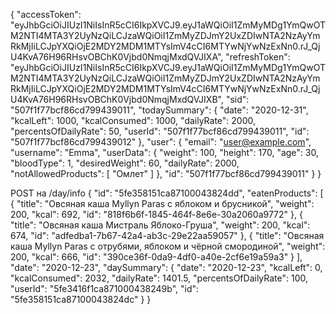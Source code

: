 {
  "accessToken": "eyJhbGciOiJIUzI1NiIsInR5cCI6IkpXVCJ9.eyJ1aWQiOiI1ZmMyMDg1YmQwOTM2NTI4MTA3Y2UyNzQiLCJzaWQiOiI1ZmMyZDJmY2UxZDIwNTA2NzAyYmRkMjIiLCJpYXQiOjE2MDY2MDM1MTYsImV4cCI6MTYwNjYwNzExNn0.rJ_QjU4KvA76H96RHsvOBChK0Vjbd0NmqjMxdQVJIXA",
  "refreshToken": "eyJhbGciOiJIUzI1NiIsInR5cCI6IkpXVCJ9.eyJ1aWQiOiI1ZmMyMDg1YmQwOTM2NTI4MTA3Y2UyNzQiLCJzaWQiOiI1ZmMyZDJmY2UxZDIwNTA2NzAyYmRkMjIiLCJpYXQiOjE2MDY2MDM1MTYsImV4cCI6MTYwNjYwNzExNn0.rJ_QjU4KvA76H96RHsvOBChK0Vjbd0NmqjMxdQVJIXB",
  "sid": "507f1f77bcf86cd799439011",
  "todaySummary": {
    "date": "2020-12-31",
    "kcalLeft": 1000,
    "kcalConsumed": 1000,
    "dailyRate": 2000,
    "percentsOfDailyRate": 50,
    "userId": "507f1f77bcf86cd799439011",
    "id": "507f1f77bcf86cd799439012"
  },
  "user": {
    "email": "user@example.com",
    "username": "Emma",
    "userData": {
      "weight": 100,
      "height": 170,
      "age": 30,
      "bloodType": 1,
      "desiredWeight": 60,
      "dailyRate": 2000,
      "notAllowedProducts": [
        "Омлет"
      ]
    },
    "id": "507f1f77bcf86cd799439011"
  }
}

POST на /day/info
{
    "id": "5fe358151ca87100043824dd",
    "eatenProducts": [
        {
            "title": "Овсяная каша Myllyn Paras с яблоком и брусникой",
            "weight": 200,
            "kcal": 692,
            "id": "818f6b6f-1845-464f-8e6e-30a2060a9772"
        },
        {
            "title": "Овсяная каша Мистраль Яблоко-Груша",
            "weight": 200,
            "kcal": 674,
            "id": "adfedba1-7b67-42a4-ab3c-29e22aa59057"
        },
        {
            "title": "Овсяная каша Myllyn Paras с отрубями, яблоком и чёрной смородиной",
            "weight": 200,
            "kcal": 666,
            "id": "390ce36f-0da9-4df0-a40e-2cf6e19a59a3"
        }
    ],
    "date": "2020-12-23",
    "daySummary": {
        "date": "2020-12-23",
        "kcalLeft": 0,
        "kcalConsumed": 2032,
        "dailyRate": 1401.5,
        "percentsOfDailyRate": 100,
        "userId": "5fe3416f1ca871000438249b",
        "id": "5fe358151ca87100043824dc"
    }
}